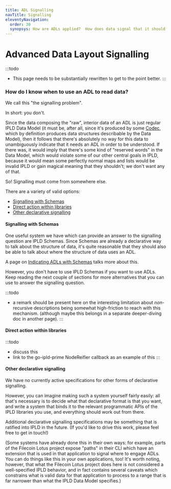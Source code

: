 ```yaml
---
title: ADL Signalling
navTitle: Signalling
eleventyNavigation:
  order: 30
  synopsys: How are ADLs applied?  How does data signal that it should be interpreted with an ADL?
---
```


Advanced Data Layout Signalling
===============================

:::todo
- This page needs to be substantially rewritten to get to the point better.
:::

### How do I know when to use an ADL to read data?

We call this "the signalling problem".

In short: you don't.

Since the data composing the "raw", interior data of an ADL is just regular IPLD Data Model
(it must be, after all, since it's produced by some [Codec](/docs/codecs/), which by definition produces data structures describable by the Data Model),
then it follows that there's absolutely no way for this data to unambiguously indicate that it needs an ADL in order to be understood.
If there was, it would imply that there's some kind of "reserved words" in the Data Model,
which would violate some of our other central goals in IPLD, because it would mean some perfectly normal maps and lists would be invalid IPLD or gain magical meaning that they shouldn't;
we don't want any of that.

So!  Signalling must come from somewhere else.

There are a variety of valid options:

- [Signalling with Schemas](#signalling-with-schemas)
- [Direct action within libraries](#direct-action-within-libraries)
- [Other declarative signalling](#other-declarative-signalling)

#### Signalling with Schemas

One useful system we have which can provide an answer to the signalling question are IPLD Schemas.
Since Schemas are already a declarative way to talk about the structure of data,
it's quite reasonable that they should also be able to talk about where the structure of data uses an ADL.

A page on [Indicating ADLs with Schemas](/docs/schemas/features/indicating-adls/) talks more about this.

However, you don't have to use IPLD Schemas if you want to use ADLs.
Keep reading the next couple of sections for more alternatives that you can use to answer the signalling question.

:::todo
- a remark should be present here on the interesting limitation about *non*-recursive descriptions being somewhat high-friction to reach with this mechanism.
  (although maybe this belongs in a separate deeper-diving doc in another page).
:::

#### Direct action within libraries

:::todo
- discuss this
- link to the go-ipld-prime NodeReifier callback as an example of this
:::

#### Other declarative signalling

We have no currently active specifications for other forms of declarative signalling.

However, you can imagine making such a system yourself fairly easily:
all that's necessary is to decide what that declarative format is that you want,
and write a system that binds it to the relevant programmatic APIs of the IPLD libraries you use,
and everything should work out from there.

Additional declarative signalling specifications may be something that is ratified into IPLD in the future.
(If you'd like to drive this work, please feel free to get in touch!)

(Some systems have already done this in their own ways: for example,
parts of the Filecoin Lotus project expose "paths" in their CLI which have an extension
that is used in that application to signal where to engage ADLs.
You can do things like this in your own applications, too!
It's worth noting, however, that what the Filecoin Lotus project does here is not considered a well-specified IPLD behavior,
and in fact contains several caveats which constrains what is valid data for that application to process to a range that is far narrower than what the IPLD Data Model specifies.)
